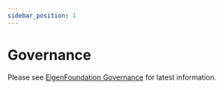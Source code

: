 ```yaml
---
sidebar_position: 1
---
```


# Governance

Please see [EigenFoundation Governance](https://docs.eigenfoundation.org/category/protocol-governance) for latest information.